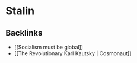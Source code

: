 # Stalin



<a id="org33a9026"></a>

## Backlinks

-   [[Socialism must be global]]
-   [[The Revolutionary Karl Kautsky | Cosmonaut]]
